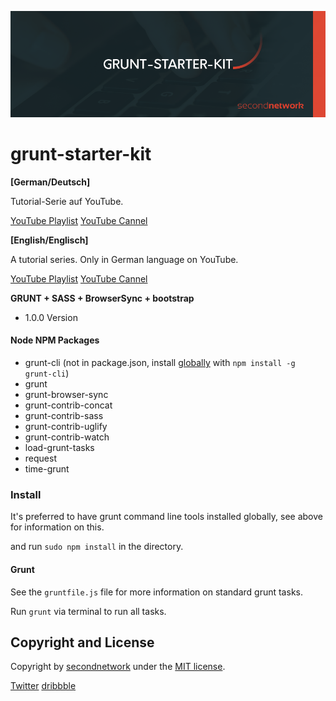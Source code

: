 [![grunt banner](/doc/img/github_top.png?raw=true)](https://www.youtube.com/SecondnetworkDe)

# grunt-starter-kit

**[German/Deutsch]**

Tutorial-Serie auf YouTube.

[YouTube Playlist](https://www.youtube.com/playlist?list=PL6rTABPbOJUmqmGuDVJBmBPq2rilgmRSY)
[YouTube Cannel](https://www.youtube.com/SecondnetworkDe)

**[English/Englisch]**

A tutorial series. Only in German language on YouTube.

[YouTube Playlist](https://www.youtube.com/playlist?list=PL6rTABPbOJUmqmGuDVJBmBPq2rilgmRSY)
[YouTube Cannel](https://www.youtube.com/SecondnetworkDe)

**GRUNT + SASS + BrowserSync + bootstrap**

* 1.0.0 Version

#### Node NPM Packages

* grunt-cli (not in package.json, install [globally](http://gruntjs.com/getting-started) with `npm install -g grunt-cli`)
* grunt
* grunt-browser-sync
* grunt-contrib-concat
* grunt-contrib-sass
* grunt-contrib-uglify
* grunt-contrib-watch
* load-grunt-tasks
* request
* time-grunt


### Install
It's preferred to have grunt command line tools installed globally, see above for information on this.

and run `sudo npm install` in the directory.


#### Grunt

See the `gruntfile.js` file for more information on standard grunt tasks.

Run `grunt` via terminal to run all tasks.


## Copyright and License

Copyright by [secondnetwork](https://secondnetwork.de/) under the [MIT license](LICENSE.md).

[Twitter](https://twitter.com/secondnetwork) [dribbble](https://dribbble.com/secondnetwork)
